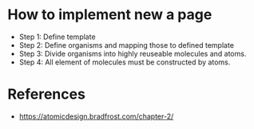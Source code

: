 # How to implement new a page
- Step 1: Define template
- Step 2: Define organisms and mapping those to defined template
- Step 3: Divide organisms into highly reuseable molecules and atoms.
- Step 4: All element of molecules must be constructed by atoms.

# References
- https://atomicdesign.bradfrost.com/chapter-2/